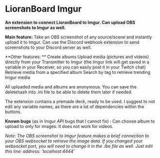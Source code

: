 # LioranBoard Imgur
 **An extension to connect LioranBoard to Imgur. Can upload OBS screenshots to Imgur as well.**

**Main feature:** Take an OBS screenshot of any source/scene and instantly upload it to Imgur. Can use the Discord webhook extension to send screenshots to your Discord server as well. 

**Other features: **
Create albums
Upload media (pictures and videos) directly from your Transmitter to Imgur (the Imgur link will get saved in a variable in your Receiver, so you can easily post it in your Twitch chat) 
Retrieve media from a specified album
Search by tag to retrieve trending Imgur media

All uploaded media and albums are anonymous. You can save the deletehash into .ini file to be able to delete them later if needed. 

The extension contains a premade deck, ready to be used. I suggest to not edit any variable names, as there are a lot of dependencies within the buttons. 

**Known bugs** (as in Imgur API bugs that I cannot fix) :
Can choose album to upload to only for images. It does not work for videos.

*Note: The OBS screenshot to Imgur feature makes a brief connection to your OBS websocket to retrieve the image data. If you changed your websocket port, you will need to change it in the .lbe file as well. Just edit this line:  address: 'localhost:4444'* 
